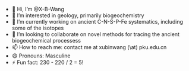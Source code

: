 - 👋 Hi, I’m @X-B-Wang
- 👀 I’m interested in geology, primarily biogeochemistry
- 🌱 I’m currently working on ancient C-N-S-P-Fe systematics, including some of the isotopes
- 💞️ I’m looking to collaborate on novel methods for tracing the ancient biogeochemical processess
- 📫 How to reach me: contact me at xubinwang (\at) pku.edu.cn
- 😄 Pronouns: Masculine
- ⚡ Fun fact: 230 - 220 / 2 = 5!

<!---
X-B-Wang/X-B-Wang is a ✨ special ✨ repository because its `README.md` (this file) appears on your GitHub profile.
You can click the Preview link to take a look at your changes.
--->
